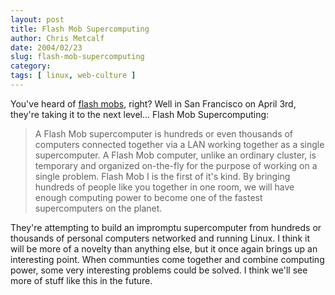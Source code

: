 ```yaml
---
layout: post
title: Flash Mob Supercomputing
author: Chris Metcalf
date: 2004/02/23
slug: flash-mob-supercomputing
category: 
tags: [ linux, web-culture ]
---
```


You've heard of <a href="http://www.wordspy.com/words/flashmob.asp">flash mobs</a>, right?
Well in San Francisco on April 3rd, they're taking it to the next level... Flash Mob Supercomputing:
<blockquote>A Flash Mob supercomputer is hundreds or even thousands of computers connected together via a LAN working together as a single supercomputer. A Flash Mob computer, unlike an ordinary cluster, is temporary and organized on-the-fly for the purpose of working on a single problem. Flash Mob I is the first of it's kind. By bringing hundreds of people like you together in one room, we will have enough computing power to become one of the fastest supercomputers on the planet. </blockquote>
They're attempting to build an impromptu supercomputer from hundreds or thousands of personal computers networked and running Linux.
I think it will be more of a novelty than anything else, but  it once again brings up an interesting point. When communties come together and combine computing power, some very interesting problems could be solved. I think we'll see more of stuff like this in the future.
